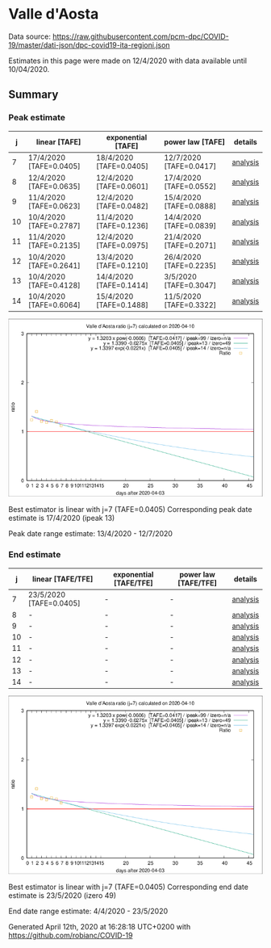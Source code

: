 # Valle d'Aosta


Data source: https://raw.githubusercontent.com/pcm-dpc/COVID-19/master/dati-json/dpc-covid19-ita-regioni.json

Estimates in this page were made on 12/4/2020 with data available until 10/04/2020.


## Summary 

### Peak estimate 
|j|linear [TAFE]|exponential [TAFE]|power law [TAFE]|details|
|---|----|-----------|---------|-------|
|7|17/4/2020 [TAFE=0.0405]|18/4/2020 [TAFE=0.0405]|12/7/2020 [TAFE=0.0417]|[analysis](COVID-19_valle_d'aosta_j7_2020-04-10.md)|
|8|12/4/2020 [TAFE=0.0635]|12/4/2020 [TAFE=0.0601]|17/4/2020 [TAFE=0.0552]|[analysis](COVID-19_valle_d'aosta_j8_2020-04-10.md)|
|9|11/4/2020 [TAFE=0.0623]|12/4/2020 [TAFE=0.0482]|15/4/2020 [TAFE=0.0888]|[analysis](COVID-19_valle_d'aosta_j9_2020-04-10.md)|
|10|10/4/2020 [TAFE=0.2787]|11/4/2020 [TAFE=0.1236]|14/4/2020 [TAFE=0.0839]|[analysis](COVID-19_valle_d'aosta_j10_2020-04-10.md)|
|11|11/4/2020 [TAFE=0.2135]|12/4/2020 [TAFE=0.0975]|21/4/2020 [TAFE=0.2071]|[analysis](COVID-19_valle_d'aosta_j11_2020-04-10.md)|
|12|10/4/2020 [TAFE=0.2641]|13/4/2020 [TAFE=0.1210]|26/4/2020 [TAFE=0.2235]|[analysis](COVID-19_valle_d'aosta_j12_2020-04-10.md)|
|13|10/4/2020 [TAFE=0.4128]|14/4/2020 [TAFE=0.1414]|3/5/2020 [TAFE=0.3047]|[analysis](COVID-19_valle_d'aosta_j13_2020-04-10.md)|
|14|10/4/2020 [TAFE=0.6064]|15/4/2020 [TAFE=0.1488]|11/5/2020 [TAFE=0.3322]|[analysis](COVID-19_valle_d'aosta_j14_2020-04-10.md)|

![best peak estimate](COVID-19_valle_d'aosta_j7_2020-04-10.png)

Best estimator is linear with j=7 (TAFE=0.0405)
Corresponding peak date estimate is 17/4/2020 (ipeak 13)


Peak date range estimate: 13/4/2020 - 12/7/2020

### End estimate 
|j|linear [TAFE/TFE]|exponential [TAFE/TFE]|power law [TAFE/TFE]|details|
|---|----|-----------|---------|-------|
|7|23/5/2020 [TAFE=0.0405]|-|-|[analysis](COVID-19_valle_d'aosta_j7_2020-04-10.md)|
|8|-|-|-|[analysis](COVID-19_valle_d'aosta_j8_2020-04-10.md)|
|9|-|-|-|[analysis](COVID-19_valle_d'aosta_j9_2020-04-10.md)|
|10|-|-|-|[analysis](COVID-19_valle_d'aosta_j10_2020-04-10.md)|
|11|-|-|-|[analysis](COVID-19_valle_d'aosta_j11_2020-04-10.md)|
|12|-|-|-|[analysis](COVID-19_valle_d'aosta_j12_2020-04-10.md)|
|13|-|-|-|[analysis](COVID-19_valle_d'aosta_j13_2020-04-10.md)|
|14|-|-|-|[analysis](COVID-19_valle_d'aosta_j14_2020-04-10.md)|

![best zero estimate](COVID-19_valle_d'aosta_j7_2020-04-10.png)

Best estimator is linear with j=7 (TAFE=0.0405)
Corresponding end date estimate is 23/5/2020 (izero 49)


End date range estimate: 4/4/2020 - 23/5/2020

Generated April 12th, 2020 at 16:28:18 UTC+0200 with https://github.com/robianc/COVID-19
